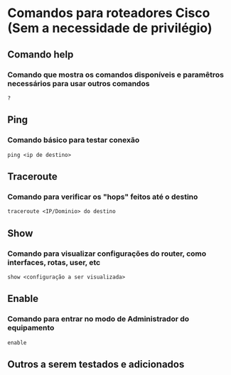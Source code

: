 # Comandos para roteadores Cisco (Sem a necessidade de privilégio)

## Comando help
### Comando que mostra os comandos disponíveis e paramêtros necessários para usar outros comandos

```
?
```

## Ping
### Comando básico para testar conexão

```
ping <ip de destino>
```

## Traceroute
### Comando para verificar os "hops" feitos até o destino

```
traceroute <IP/Dominio> do destino
```

## Show
### Comando para visualizar configurações do router, como interfaces, rotas, user, etc

```
show <configuração a ser visualizada>
```

## Enable
### Comando para entrar no modo de Administrador do equipamento

```
enable
```

## Outros a serem testados e adicionados